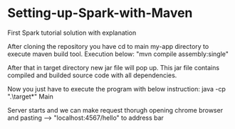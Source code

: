 # Setting-up-Spark-with-Maven
First Spark tutorial solution with explanation

After cloning the repository you have cd to main my-app directory to execute maven build tool.
Execution below:
"mvn compile assembly:single"

After that in target directory new jar file will pop up.
This jar file contains compiled and builded source code with all dependencies.

Now you just have to execute the program with below instruction:
java -cp ".\target\*" Main

Server starts and we can make request thorugh opening chrome browser
and pasting --> "localhost:4567/hello"
to address bar

